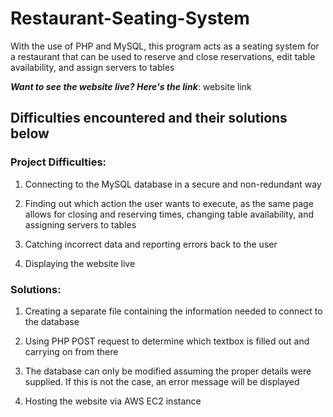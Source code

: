 # Restaurant-Seating-System
With the use of PHP and MySQL, this program acts as a seating system for a restaurant that can be used to reserve and close reservations, edit table availability, and assign servers to tables

**_Want to see the website live? Here's the link_**: website link 

## Difficulties encountered and their solutions below 

### Project Difficulties: 

1) Connecting to the MySQL database in a secure and non-redundant way

2) Finding out which action the user wants to execute, as the same page allows for closing and reserving times, changing table availability, and assigning servers to tables

3) Catching incorrect data and reporting errors back to the user

4) Displaying the website live

### Solutions:

1) Creating a separate file containing the information needed to connect to the database

2) Using PHP POST request to determine which textbox is filled out and carrying on from there

3) The database can only be modified assuming the proper details were supplied. If this is not the case, an error message will be displayed

4) Hosting the website via AWS EC2 instance

